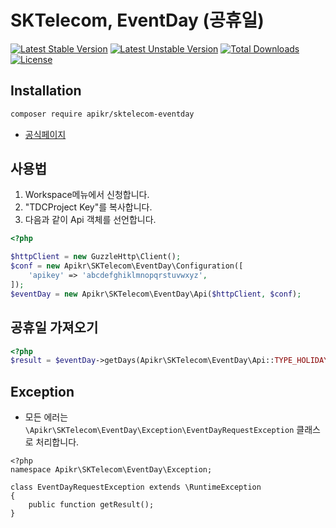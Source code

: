 SKTelecom, EventDay (공휴일)
============================

[![Latest Stable Version](https://poser.pugx.org/apikr/sktelecom-eventday/v/stable.svg)](https://packagist.org/packages/apikr/sktelecom-eventday)
[![Latest Unstable Version](https://poser.pugx.org/apikr/sktelecom-eventday/v/unstable.svg)](https://packagist.org/packages/apikr/sktelecom-eventday)
[![Total Downloads](https://poser.pugx.org/apikr/sktelecom-eventday/downloads.svg)](https://packagist.org/packages/apikr/sktelecom-eventday)
[![License](https://poser.pugx.org/apikr/sktelecom-eventday/license.svg)](https://packagist.org/packages/apikr/sktelecom-eventday)

## Installation

```bash
composer require apikr/sktelecom-eventday
```

- [공식페이지](https://developers.sktelecom.com/content/sktApi/view/?svcId=10072)

## 사용법

1. Workspace메뉴에서 신청합니다.
2. "TDCProject Key"를 복사합니다.
3. 다음과 같이 Api 객체를 선언합니다.

```php
<?php

$httpClient = new GuzzleHttp\Client();
$conf = new Apikr\SKTelecom\EventDay\Configuration([
    'apikey' => 'abcdefghiklmnopqrstuvwxyz',
]);
$eventDay = new Apikr\SKTelecom\EventDay\Api($httpClient, $conf);
```

## 공휴일 가져오기

```php
<?php
$result = $eventDay->getDays(Apikr\SKTelecom\EventDay\Api::TYPE_HOLIDAYS);
```

## Exception

- 모든 에러는 `\Apikr\SKTelecom\EventDay\Exception\EventDayRequestException` 클래스로 처리합니다.

```
<?php
namespace Apikr\SKTelecom\EventDay\Exception;

class EventDayRequestException extends \RuntimeException
{
    public function getResult();
}
```
